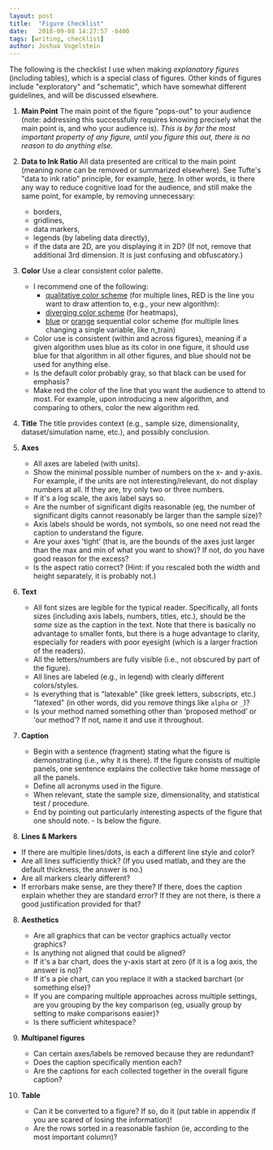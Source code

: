 ```yaml
---
layout: post
title:  "Figure Checklist"
date:   2018-09-08 14:27:57 -0400
tags: [writing, checklist]
author: Joshua Vogelstein
---
```


The following is the checklist I use when making  *explanatory figures* (including tables), which is a special class of figures. Other kinds of figures include "exploratory" and "schematic", which have somewhat different guidelines, and will be discussed elsewhere.


1. **Main Point** The main point of the figure "pops-out" to your audience (note: addressing this  successfully requires knowing precisely what the main point is, and who your audience is). *This is by far the most important property of any figure, until you figure this out, there is no reason to do anything else.*
2. **Data to Ink Ratio** All data presented are critical to the main point (meaning none can be removed or summarized elsewhere). See Tufte's "data to ink ratio" principle, for example, [here](https://medium.com/@plotlygraphs/maximizing-the-data-ink-ratio-in-dashboards-and-slide-deck-7887f7c1fab).  In other words, is there any way to reduce cognitive load for the audience, and still make the same point, for example, by removing unnecessary:
    - borders,
    - gridlines,
    - data markers,
    - legends (by labeling data directly),
    - if the data are 2D, are you displaying it in 2D? (If not, remove that additional 3rd dimension. It is just confusing and obfuscatory.)
  
3. **Color** Use a clear consistent color palette.  
   - I recommend one of the following:
     - [qualitative color scheme](http://colorbrewer2.org/#type=qualitative&scheme=Set1&n=9)  (for multiple lines, RED is the line you want to draw attention to, e.g., your new algorithm): 
     - [diverging color scheme](http://colorbrewer2.org/#type=diverging&scheme=PRGn&n=11) (for heatmaps), 
     - [blue](http://colorbrewer2.org/#type=sequential&scheme=Blues&n=9) or [orange](http://colorbrewer2.org/#type=sequential&scheme=Oranges&n=9) sequential color scheme (for multiple lines changing a single variable, like n_train)
   - Color use is consistent (within and across figures), meaning if a given algorithm uses blue as its color in one figure, it should use blue for that algorithm in all other figures, and blue should not be used for anything else.
   - Is the default color probably gray, so that black can be used for emphasis?
   - Make red the color of the line that you want the audience to attend to most.  For example, upon introducing a new algorithm, and comparing to others, color the new algorithm red. 

4.  **Title** The title provides context (e.g., sample size, dimensionality, dataset/simulation name, etc.), and possibly conclusion.
5.  **Axes**
    - All axes are labeled (with units).
    - Show the minimal possible number of numbers on the x- and y-axis.  For example, if the units are not interesting/relevant, do not display numbers at all.  If they are, try only two or three numbers.  
    - If it's a log scale, the axis label says so.
    - Are the number of significant digits reasonable (eg, the number of significant digits cannot reasonably be larger than the sample size)?
    - Axis labels should be words, not symbols, so one need not read the caption to understand the figure.
    - Are your axes 'tight’ (that is, are the bounds of the axes just larger than the max and min of what you want to show)? If not, do you have good reason for the excess?
    - Is the aspect ratio correct? (Hint: if you rescaled both the width and height separately, it is probably not.)

6.  **Text**
    - All font sizes are legible for the typical reader. Specifically, all fonts sizes (including axis labels, numbers, titles, etc.), should be the *same* size as the caption in the text.  Note that there is basically no advantage to smaller fonts, but there is a huge advantage to clarity, especially for readers with poor eyesight (which is a larger fraction of the readers).
    - All the letters/numbers are fully visible (i.e., not obscured by part of the figure).
    - All lines are labeled (e.g., in legend) with clearly different colors/styles.
    - Is everything that is "latexable" (like greek letters, subscripts, etc.) "latexed" (in other words, did you remove things like `alpha` or `_`)?
    - Is your method named something other than ‘proposed method’ or 'our method’? If not, name it and use it throughout.

7.  **Caption** 
    - Begin with a sentence (fragment) stating what the figure is demonstrating (i.e., why it is there).  If the figure consists of multiple panels, one sentence explains the collective take home message of all the panels.
    - Define all acronyms used in the figure.
    - When relevant, state the sample size, dimensionality, and statistical test / procedure.  
    - End by pointing out particularly interesting aspects of the figure that one should note. - Is below the figure.

8. **Lines & Markers**
- If there are multiple lines/dots, is each a different line style and color?
- Are all lines sufficiently thick? (If you used matlab, and they are the default thickness, the answer is no.)
- Are all markers clearly different?
-  If errorbars make sense, are they there?  If there, does the caption explain whether they are standard error? If they are not there, is there a good justification provided for that?

8. **Aesthetics**
   - Are all graphics that can be vector graphics actually vector graphics?
   - Is anything not aligned that could be aligned?
   - If it's a bar chart, does the y-axis start at zero (if it is a log axis, the answer is no)?  
   - If it's a pie chart, can you replace it with a stacked barchart (or something else)?
   -  If you are comparing multiple approaches across multiple settings, are you grouping by the key comparison (eg, usually group by setting to make comparisons easier)?
   - Is there sufficient whitespace?

9. **Multipanel figures**
   - Can certain axes/labels be removed because they are redundant?
   - Does the caption specifically mention each?
   - Are the captions for each collected together in the overall figure caption?

10. **Table**
    - Can it be converted to a figure? If so, do it (put table in appendix if you are scared of losing the information)!
    - Are the rows sorted in a reasonable fashion (ie, according to the most important column)?
